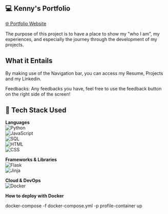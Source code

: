 ## 💻 Kenny's Portfolio

[🌐 Portfolio Website](https://your-portfolio-link.com)

The purpose of this project is to have a place to show my "who I am", my experiences, and especially the journey through the development of my projects.

## What it Entails

By making use of the Navigation bar, you can access my Resume, Projects and my Linkedin.

Feedbacks: Any feedbacks you have, feel free to use the feedback button on the right side of the screen!

## 🔧 Tech Stack Used

**Languages**  
![Python](https://img.shields.io/badge/Python-3776AB?style=for-the-badge&logo=python&logoColor=white)  
![JavaScript](https://img.shields.io/badge/JavaScript-F7DF1E?style=for-the-badge&logo=javascript&logoColor=black)  
![SQL](https://img.shields.io/badge/SQL-4479A1?style=for-the-badge&logo=postgresql&logoColor=white)  
![HTML](https://img.shields.io/badge/HTML5-E34F26?style=for-the-badge&logo=html5&logoColor=white)  
![CSS](https://img.shields.io/badge/CSS3-1572B6?style=for-the-badge&logo=css3&logoColor=white)

**Frameworks & Libraries**  
![Flask](https://img.shields.io/badge/Flask-000000?style=for-the-badge&logo=flask&logoColor=white)  
![Jinja](https://img.shields.io/badge/Jinja-B41717?style=for-the-badge&logo=jinja&logoColor=white)

**Cloud & DevOps**  
![Docker](https://img.shields.io/badge/Docker-2496ED?style=for-the-badge&logo=docker&logoColor=white)

**How to deploy with Docker**

docker-compose -f docker-compose.yml -p profile-container up
